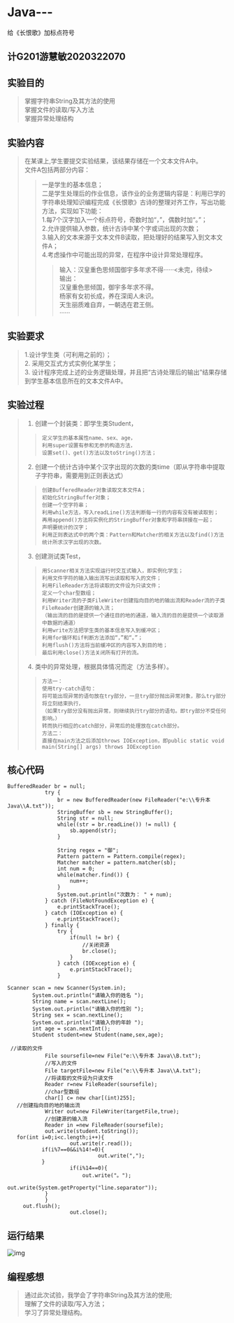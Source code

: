 # Java---
给《长恨歌》加标点符号
## 计G201游慧敏2020322070 
## 实验目的
> 掌握字符串String及其方法的使用<br>
> 掌握文件的读取/写入方法<br>
> 掌握异常处理结构<br>
## 实验内容
> 在某课上,学生要提交实验结果，该结果存储在一个文本文件A中。<br>
> 文件A包括两部分内容：<br>
>> 一是学生的基本信息；<br>
>> 二是学生处理后的作业信息，该作业的业务逻辑内容是：利用已学的字符串处理知识编程完成《长恨歌》古诗的整理对齐工作，写出功能方法，实现如下功能：<br>
>> 1.每7个汉字加入一个标点符号，奇数时加“，”，偶数时加“。”；<br>
>> 2.允许提供输入参数，统计古诗中某个字或词出现的次数；<br>
>> 3.输入的文本来源于文本文件B读取，把处理好的结果写入到文本文件A；<br>
>> 4.考虑操作中可能出现的异常，在程序中设计异常处理程序。<br>
>>
>>> 输入：汉皇重色思倾国御宇多年求不得······<未完，待续><br>
>>> 输出：<br>
>>> 汉皇重色思倾国，御宇多年求不得。<br>
>>> 杨家有女初长成，养在深闺人未识。<br>
>>> 天生丽质难自弃，一朝选在君王侧。<br>
>>> ······<br>
## 实验要求
>1.设计学生类（可利用之前的）；<br>
>2. 采用交互式方式实例化某学生；<br>
>3. 设计程序完成上述的业务逻辑处理，并且把“古诗处理后的输出”结果存储到学生基本信息所在的文本文件A中。<br>
## 实验过程
>1. 创建一个封装类：即学生类Student，
>>     定义学生的基本属性name、sex、age，
>>     利用super设置有参和无参的构造方法，
>>     设置set()、get()方法以及toString()方法；
>2. 创建一个统计古诗中某个汉字出现的次数的类time（即从字符串中提取子字符串，需要用到正则表达式）
>>     创建BufferedReader对象读取文本文件A；
>>     初始化StringBuffer对象；
>>     创建一个空字符串；
>>     利用while方法，写入readLine()方法判断每一行的内容有没有被读取到；
>>     再用append()方法将实例化的StringBuffer对象和字符串拼接在一起；
>>     声明要统计的汉字；
>>     利用正则表达式中的两个类：Pattern和Matcher的相关方法以及find()方法统计所求汉字出现的次数。
>3. 创建测试类Test，
>>     用Scanner相关方法实现运行时交互式输入，即实例化学生；
>>     利用文件字符的输入输出流写出读取和写入的文件；
>>     利用FileReader方法将读取的文件设为只读文件；
>>     定义一个char型数组；
>>     利用Writer流的子类FileWriter创建指向目的地的输出流和Reader流的子类FileReader创建源的输入流；
>>     （输出流的目的是提供一个通往目的地的通道，输入流的目的是提供一个读取源中数据的通道）
>>     利用write方法把学生类的基本信息写入到缓冲区；
>>     利用for循环和if判断方法添加“，”和“。”；
>>     利用flush()方法将当前缓冲区的内容写入到目的地；
>>     最后利用close()方法关闭所有打开的流。
>4. 类中的异常处理，根据具体情况而定（方法多样）。<br>
>>     方法一：
>>     使用try-catch语句：
>>     将可能出现异常的语句放在try部分，一旦try部分抛出异常对象，那么try部分将立刻结束执行，
>>     （如果try部分没有抛出异常，则继续执行try部分的语句。即try部分不受任何影响。）
>>     转而执行相应的catch部分，异常后的处理放在catch部分。
>>     方法二：
>>     直接在main方法之后添加throws IOException，即public static void main(String[] args) throws IOException 
## 核心代码
```
BufferedReader br = null;
			try {	
				br = new BufferedReader(new FileReader("e:\\专升本 Java\\A.txt"));
				StringBuffer sb = new StringBuffer();
				String str = null;
				while((str = br.readLine()) != null) {
					sb.append(str);
				}
				
				String regex = "御";
				Pattern pattern = Pattern.compile(regex);
				Matcher matcher = pattern.matcher(sb);				
				int num = 0;
				while(matcher.find()) {
					num++;
				}				
				System.out.println("次数为： " + num);
			} catch (FileNotFoundException e) {			
				e.printStackTrace();
			} catch (IOException e) {				
				e.printStackTrace();
			} finally {
				try {
					if(null != br) {
						//关闭资源
						br.close();
					}
				} catch (IOException e) {				
					e.printStackTrace();
				}		
```
```
Scanner scan = new Scanner(System.in);
		System.out.println("请输入你的姓名 ");
		String name = scan.nextLine();
		System.out.println("请输入你的性别 ");
		String sex = scan.nextLine();
		System.out.println("请输入你的年龄 ");
		int age = scan.nextInt();
		Student student=new Student(name,sex,age);
```
```
 //读取的文件
			File soursefile=new File("e:\\专升本 Java\\B.txt");						
			//写入的文件
			File targetFile=new File("e:\\专升本 Java\\A.txt");
			//将读取的文件设为只读文件
			Reader r=new FileReader(soursefile);
			//char型数组
			char[] c= new char[(int)255];
   //创建指向目的地的输出流
			Writer out=new FileWriter(targetFile,true);
			//创建源的输入流
			Reader in =new FileReader(soursefile);
			out.write(student.toString());
   for(int i=0;i<c.length;i++){
		        	out.write(r.read());
           if(i%7==0&&i%14!=0){						
						     out.write(",");	
           }
					if(i%14==0){
						out.write("。");
						out.write(System.getProperty("line.separator"));
			}
			}
     out.flush();
					out.close();
```	

## 运行结果
![img]()
## 编程感想
> 通过此次试验，我学会了字符串String及其方法的使用;<br>
> 理解了文件的读取/写入方法；<br>
> 学习了异常处理结构。
